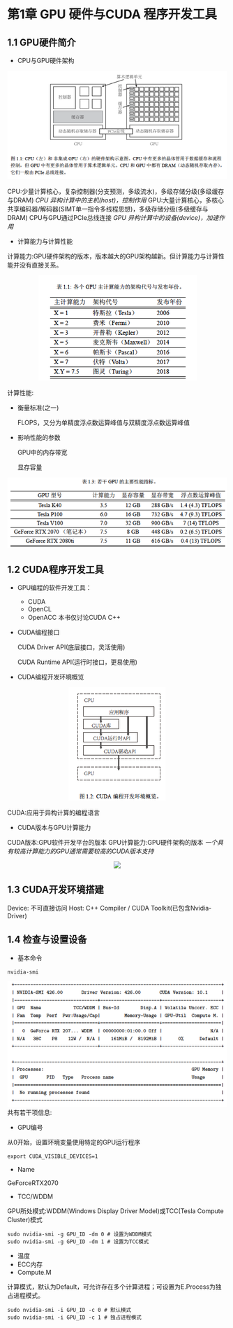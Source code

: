 # 第1章 GPU 硬件与CUDA 程序开发工具
## 1.1 GPU硬件简介

- CPU与GPU硬件架构

<center><img src="pics/ch1/cpugpu.png"></center>

CPU:少量计算核心，复杂控制器(分支预测，多级流水)，多级存储分级(多级缓存与DRAM)
*CPU 异构计算中的主机(host)，控制作用*
GPU:大量计算核心，多核心共享编码器/解码器(SIMT单一指令多线程思想)，多级存储分级(多级缓存与DRAM)
CPU与GPU通过PCIe总线连接
*GPU 异构计算中的设备(device)，加速作用*

- 计算能力与计算性能

计算能力:GPU硬件架构的版本，版本越大的GPU架构越新。但计算能力与计算性能并没有直接关系。

<center><img src="pics/ch1/sms.png"></center>

计算性能:
- 衡量标准(之一)

    FLOPS，又分为单精度浮点数运算峰值与双精度浮点数运算峰值
- 影响性能的参数

    GPU中的内存带宽
    
    显存容量

<center><img src="pics/ch1/flops.png"></center>

## 1.2 CUDA程序开发工具

- GPU编程的软件开发工具：
    - CUDA
    - OpenCL
    - OpenACC
本书仅讨论CUDA C++

- CUDA编程接口  

    CUDA Driver API(底层接口，灵活使用)
    
    CUDA Runtime API(运行时接口，更易使用)

- CUDA编程开发环境概览

<center><img src="pics/ch1/cudaenv.png"></center>

CUDA:应用于异构计算的编程语言

- CUDA版本与GPU计算能力

CUDA版本:GPU软件开发平台的版本
GPU计算能力:GPU硬件架构的版本
*一个具有较高计算能力的GPU通常需要较高的CUDA版本支持*

<center><img src="pics/cuda.png"></center>

## 1.3 CUDA开发环境搭建

Device: 不可直接访问
Host: C++ Compiler / CUDA Toolkit(已包含Nvidia-Driver)

## 1.4 检查与设置设备

- 基本命令

``` shell
nvidia-smi
```

<center><img src="pics/ch1/nvidia.png"></center>
共有若干项信息:

- GPU编号

从0开始，设置环境变量使用特定的GPU运行程序
``` shell
export CUDA_VISIBLE_DEVICES=1
```

- Name

GeForceRTX2070 
- TCC/WDDM

GPU所处模式:WDDM(Windows Display Driver Model)或TCC(Tesla Compute Cluster)模式

``` shell
sudo nvidia-smi -g GPU_ID -dm 0 # 设置为WDDM模式
sudo nvidia-smi -g GPU_ID -dm 1 # 设置为TCC模式
```

- 温度
- ECC内存
- Compute.M

计算模式，默认为Default，可允许存在多个计算进程；可设置为E.Process为独占进程模式。

``` shell
sudo nvidia-smi -i GPU_ID -c 0 # 默认模式
sudo nvidia-smi -i GPU_ID -c 1 # 独占进程模式
```

